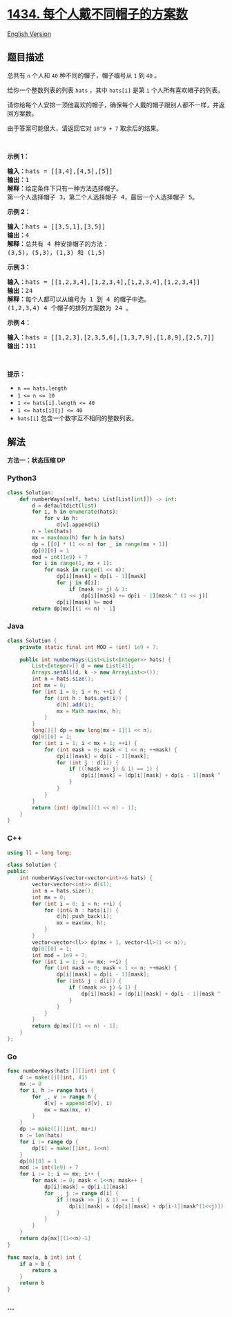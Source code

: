 # [1434. 每个人戴不同帽子的方案数](https://leetcode.cn/problems/number-of-ways-to-wear-different-hats-to-each-other)

[English Version](/solution/1400-1499/1434.Number%20of%20Ways%20to%20Wear%20Different%20Hats%20to%20Each%20Other/README_EN.md)

## 题目描述

<!-- 这里写题目描述 -->

<p>总共有 <code>n</code>&nbsp;个人和 <code>40</code> 种不同的帽子，帽子编号从 <code>1</code> 到 <code>40</code> 。</p>

<p>给你一个整数列表的列表&nbsp;<code>hats</code>&nbsp;，其中&nbsp;<code>hats[i]</code>&nbsp;是第 <code>i</code>&nbsp;个人所有喜欢帽子的列表。</p>

<p>请你给每个人安排一顶他喜欢的帽子，确保每个人戴的帽子跟别人都不一样，并返回方案数。</p>

<p>由于答案可能很大，请返回它对&nbsp;<code>10^9 + 7</code>&nbsp;取余后的结果。</p>

<p>&nbsp;</p>

<p><strong>示例 1：</strong></p>

<pre>
<strong>输入：</strong>hats = [[3,4],[4,5],[5]]
<strong>输出：</strong>1
<strong>解释：</strong>给定条件下只有一种方法选择帽子。
第一个人选择帽子 3，第二个人选择帽子 4，最后一个人选择帽子 5。</pre>

<p><strong>示例 2：</strong></p>

<pre>
<strong>输入：</strong>hats = [[3,5,1],[3,5]]
<strong>输出：</strong>4
<strong>解释：</strong>总共有 4 种安排帽子的方法：
(3,5)，(5,3)，(1,3) 和 (1,5)
</pre>

<p><strong>示例 3：</strong></p>

<pre>
<strong>输入：</strong>hats = [[1,2,3,4],[1,2,3,4],[1,2,3,4],[1,2,3,4]]
<strong>输出：</strong>24
<strong>解释：</strong>每个人都可以从编号为 1 到 4 的帽子中选。
(1,2,3,4) 4 个帽子的排列方案数为 24 。
</pre>

<p><strong>示例 4：</strong></p>

<pre>
<strong>输入：</strong>hats = [[1,2,3],[2,3,5,6],[1,3,7,9],[1,8,9],[2,5,7]]
<strong>输出：</strong>111
</pre>

<p>&nbsp;</p>

<p><strong>提示：</strong></p>

<ul>
	<li><code>n == hats.length</code></li>
	<li><code>1 &lt;= n &lt;= 10</code></li>
	<li><code>1 &lt;= hats[i].length &lt;= 40</code></li>
	<li><code>1 &lt;= hats[i][j] &lt;= 40</code></li>
	<li><code>hats[i]</code>&nbsp;包含一个数字互不相同的整数列表。</li>
</ul>

## 解法

<!-- 这里可写通用的实现逻辑 -->

**方法一：状态压缩 DP**

<!-- tabs:start -->

### **Python3**

<!-- 这里可写当前语言的特殊实现逻辑 -->

```python
class Solution:
    def numberWays(self, hats: List[List[int]]) -> int:
        d = defaultdict(list)
        for i, h in enumerate(hats):
            for v in h:
                d[v].append(i)
        n = len(hats)
        mx = max(max(h) for h in hats)
        dp = [[0] * (1 << n) for _ in range(mx + 1)]
        dp[0][0] = 1
        mod = int(1e9) + 7
        for i in range(1, mx + 1):
            for mask in range(1 << n):
                dp[i][mask] = dp[i - 1][mask]
                for j in d[i]:
                    if (mask >> j) & 1:
                        dp[i][mask] += dp[i - 1][mask ^ (1 << j)]
                dp[i][mask] %= mod
        return dp[mx][(1 << n) - 1]
```

### **Java**

<!-- 这里可写当前语言的特殊实现逻辑 -->

```java
class Solution {
    private static final int MOD = (int) 1e9 + 7;

    public int numberWays(List<List<Integer>> hats) {
        List<Integer>[] d = new List[41];
        Arrays.setAll(d, k -> new ArrayList<>());
        int n = hats.size();
        int mx = 0;
        for (int i = 0; i < n; ++i) {
            for (int h : hats.get(i)) {
                d[h].add(i);
                mx = Math.max(mx, h);
            }
        }
        long[][] dp = new long[mx + 1][1 << n];
        dp[0][0] = 1;
        for (int i = 1; i < mx + 1; ++i) {
            for (int mask = 0; mask < 1 << n; ++mask) {
                dp[i][mask] = dp[i - 1][mask];
                for (int j : d[i]) {
                    if (((mask >> j) & 1) == 1) {
                        dp[i][mask] = (dp[i][mask] + dp[i - 1][mask ^ (1 << j)]) % MOD;
                    }
                }
            }
        }
        return (int) dp[mx][(1 << n) - 1];
    }
}
```

### **C++**

```cpp
using ll = long long;

class Solution {
public:
    int numberWays(vector<vector<int>>& hats) {
        vector<vector<int>> d(41);
        int n = hats.size();
        int mx = 0;
        for (int i = 0; i < n; ++i) {
            for (int& h : hats[i]) {
                d[h].push_back(i);
                mx = max(mx, h);
            }
        }
        vector<vector<ll>> dp(mx + 1, vector<ll>(1 << n));
        dp[0][0] = 1;
        int mod = 1e9 + 7;
        for (int i = 1; i <= mx; ++i) {
            for (int mask = 0; mask < 1 << n; ++mask) {
                dp[i][mask] = dp[i - 1][mask];
                for (int& j : d[i]) {
                    if ((mask >> j) & 1) {
                        dp[i][mask] = (dp[i][mask] + dp[i - 1][mask ^ (1 << j)]) % mod;
                    }
                }
            }
        }
        return dp[mx][(1 << n) - 1];
    }
};
```

### **Go**

```go
func numberWays(hats [][]int) int {
	d := make([][]int, 41)
	mx := 0
	for i, h := range hats {
		for _, v := range h {
			d[v] = append(d[v], i)
			mx = max(mx, v)
		}
	}
	dp := make([][]int, mx+1)
	n := len(hats)
	for i := range dp {
		dp[i] = make([]int, 1<<n)
	}
	dp[0][0] = 1
	mod := int(1e9) + 7
	for i := 1; i <= mx; i++ {
		for mask := 0; mask < 1<<n; mask++ {
			dp[i][mask] = dp[i-1][mask]
			for _, j := range d[i] {
				if ((mask >> j) & 1) == 1 {
					dp[i][mask] = (dp[i][mask] + dp[i-1][mask^(1<<j)]) % mod
				}
			}
		}
	}
	return dp[mx][(1<<n)-1]
}

func max(a, b int) int {
	if a > b {
		return a
	}
	return b
}
```

### **...**

```

```

<!-- tabs:end -->
